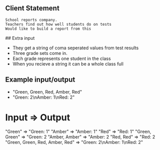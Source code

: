 ## Client Statement

```
School reports company.
Teachers find out how well students do on tests
Would like to build a report from this
```

## Extra input

- They get a string of coma seperated values from test results
- Three grade sets come in.
- Each grade represents one student in the class
- When you recieve a string it can be a whole class full

## Example input/output

- "Green, Green, Red, Amber, Red"
- "Green: 2\nAmber: 1\nRed: 2"

# Input => Output

"Green" => "Green: 1"
"Amber" => "Amber: 1"
"Red" => "Red: 1"
"Green, Green" => "Green: 2
"Amber, Amber" => "Amber: 2
"Red, Red" => "Red: 2
"Green, Green, Red, Amber, Red" => "Green: 2\nAmber: 1\nRed: 2"
